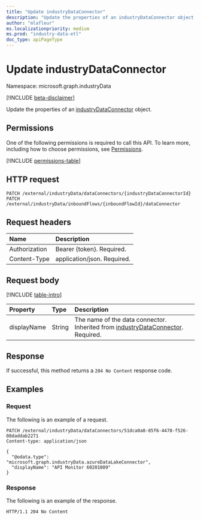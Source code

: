 ```yaml
---
title: "Update industryDataConnector"
description: "Update the properties of an industryDataConnector object."
author: "mlafleur"
ms.localizationpriority: medium
ms.prod: "industry-data-etl"
doc_type: apiPageType
---
```


# Update industryDataConnector

Namespace: microsoft.graph.industryData

[!INCLUDE [beta-disclaimer](../../includes/beta-disclaimer.md)]

Update the properties of an [industryDataConnector](../resources/industrydata-industrydataconnector.md) object.

## Permissions

One of the following permissions is required to call this API. To learn more, including how to choose permissions, see [Permissions](/graph/permissions-reference).

<!-- { "blockType": "permissions", "name": "industrydata_industrydataconnector_update" } -->
[!INCLUDE [permissions-table](../includes/permissions/industrydata-industrydataconnector-update-permissions.md)]

## HTTP request

<!-- {
  "blockType": "ignored"
}
-->

```http
PATCH /external/industryData/dataConnectors/{industryDataConnectorId}
PATCH /external/industryData/inboundFlows/{inboundFlowId}/dataConnector
```

## Request headers

| Name          | Description                 |
| :------------ | :-------------------------- |
| Authorization | Bearer {token}. Required.   |
| Content-Type  | application/json. Required. |

## Request body

[!INCLUDE [table-intro](../../includes/update-property-table-intro.md)]

| Property    | Type   | Description                                                                                                                           |
| :---------- | :----- | :------------------------------------------------------------------------------------------------------------------------------------ |
| displayName | String | The name of the data connector. Inherited from [industryDataConnector](../resources/industrydata-industrydataconnector.md). Required. |

## Response

If successful, this method returns a `204 No Content` response code.

## Examples

### Request

The following is an example of a request.

<!-- {
  "blockType": "request",
  "name": "update_azuredatalakeconnector",
  "sampleKeys": ["51dca0a0-85f6-4478-f526-08daddab2271"]
}
-->

```http
PATCH /external/industryData/dataConnectors/51dca0a0-85f6-4478-f526-08daddab2271
Content-type: application/json

{
  "@odata.type": "microsoft.graph.industryData.azureDataLakeConnector",
  "displayName": "API Monitor 60201009"
}
```

### Response

The following is an example of the response.

<!-- {
  "blockType": "response",
  "truncated": true
}
-->

```http
HTTP/1.1 204 No Content
```
